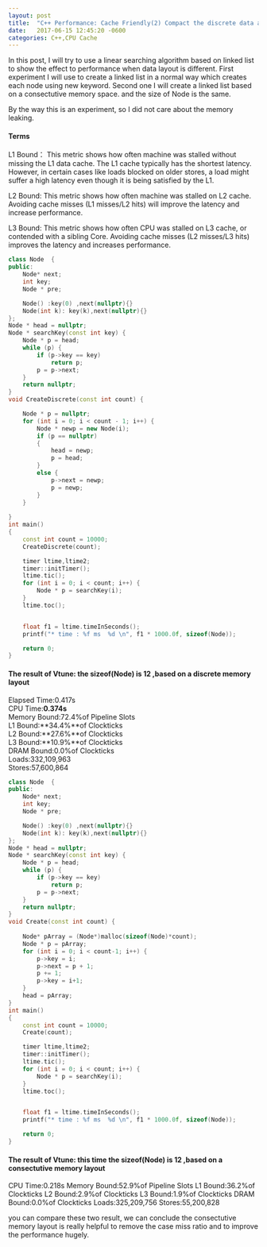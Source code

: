 ```yaml
---
layout: post
title:  "C++ Performance: Cache Friendly(2) Compact the discrete data as much as possible "
date:   2017-06-15 12:45:20 -0600
categories: C++,CPU Cache
---
```

In this post, I will try to use a linear searching algorithm based on linked list to show the effect to performance when data layout is different.
First experiment I will use to create a linked list in a normal way which creates each node using new keyword. Second one I will create a linked list based on
a consectutive memory space.  and the size of Node is the same.

By the way this is an experiment, so I did not care about the memory leaking.

#### Terms  
L1 Bound： This metric shows how often machine was stalled without missing the L1 data cache. The L1 cache typically has the shortest latency. However, in certain cases like loads blocked on older stores, a load might suffer a high latency even though it is being satisfied by the L1.

L2 Bound: This metric shows how often machine was stalled on L2 cache. Avoiding cache misses (L1 misses/L2 hits) will improve the latency and increase performance.

L3 Bound: This metric shows how often CPU was stalled on L3 cache, or contended with a sibling Core. Avoiding cache misses (L2 misses/L3 hits) improves the latency and increases performance.

```cpp
class Node  {
public:
	Node* next;	
	int key;
	Node * pre;		

	Node() :key(0) ,next(nullptr){}
	Node(int k): key(k),next(nullptr){}
};
Node * head = nullptr;
Node * searchKey(const int key) {
	Node * p = head;
	while (p) {
		if (p->key == key)
			return p;
		p = p->next;
	}
	return nullptr;
}
void CreateDiscrete(const int count) {

	Node * p = nullptr;
	for (int i = 0; i < count - 1; i++) {
		Node * newp = new Node(i);
		if (p == nullptr)
		{
			head = newp;
			p = head;
		}
		else {
			p->next = newp;
			p = newp;
		}
	}
	
}
int main()
{
	const int count = 10000;	
	CreateDiscrete(count);

	timer ltime,ltime2;
	timer::initTimer();
	ltime.tic();
	for (int i = 0; i < count; i++) {
		Node * p = searchKey(i);		
	}
	ltime.toc();


	float f1 = ltime.timeInSeconds();
	printf("* time : %f ms  %d \n", f1 * 1000.0f, sizeof(Node));

    return 0;
}
```
#### The result of Vtune:  the sizeof(Node) is 12  ,based on a discrete memory layout
Elapsed Time:0.417s  
CPU Time:**0.374s**  
Memory Bound:72.4%of Pipeline Slots  
L1 Bound:**34.4%**of Clockticks  
L2 Bound:**27.6%**of Clockticks  
L3 Bound:**10.9%**of Clockticks  
DRAM Bound:0.0%of Clockticks  
Loads:332,109,963  
Stores:57,600,864  


```cpp
class Node  {
public:
	Node* next;	
	int key;
	Node * pre;		

	Node() :key(0) ,next(nullptr){}
	Node(int k): key(k),next(nullptr){}
};
Node * head = nullptr;
Node * searchKey(const int key) {
	Node * p = head;
	while (p) {
		if (p->key == key)
			return p;
		p = p->next;
	}
	return nullptr;
}
void Create(const int count) {
	
	Node* pArray = (Node*)malloc(sizeof(Node)*count);
	Node * p = pArray;
	for (int i = 0; i < count-1; i++) {
		p->key = i;
		p->next = p + 1;
		p += 1;	
		p->key = i+1;
	}
	head = pArray;
}
int main()
{
	const int count = 10000;	
	Create(count);

	timer ltime,ltime2;
	timer::initTimer();
	ltime.tic();
	for (int i = 0; i < count; i++) {
		Node * p = searchKey(i);		
	}
	ltime.toc();


	float f1 = ltime.timeInSeconds();
	printf("* time : %f ms  %d \n", f1 * 1000.0f, sizeof(Node));

    return 0;
}

```
#### The result of Vtune:  this time the sizeof(Node) is 12 ,based on a consectutive memory layout 
CPU Time:0.218s
Memory Bound:52.9%of Pipeline Slots
L1 Bound:36.2%of Clockticks
L2 Bound:2.9%of Clockticks
L3 Bound:1.9%of Clockticks
DRAM Bound:0.0%of Clockticks
Loads:325,209,756
Stores:55,200,828 

you can compare these two result, we can conclude the consectutive memory layout is really helpful to remove the case miss ratio and to improve the performance hugely.
